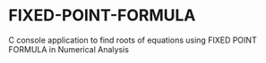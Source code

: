 # FIXED-POINT-FORMULA
C console application to find roots of equations using FIXED POINT FORMULA in Numerical Analysis
